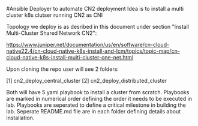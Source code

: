#Ansible Deployer to automate CN2 deployment 
Idea is to install a multi cluster k8s clutser running CN2 as CNI

Topology we deploy is as desribed in this document under section "Install Multi-Cluster Shared Network CN2": 

https://www.juniper.net/documentation/us/en/software/cn-cloud-native22.4/cn-cloud-native-k8s-install-and-lcm/topics/topic-map/cn-cloud-native-k8s-install-multi-cluster-one-net.html

Upon cloning the repo user will see 2 folders: 

[1] cn2_deploy_central_cluster
[2] cn2_deploy_distributed_cluster

Both will have 5 yaml playbook to install a cluster from scratch.
Playbooks are marked in numerical order defining the order it needs to be executed in lab.
Playbooks are seperated to define a critical milestone in building the lab.
Seperate README.md file are in each folder defining details about installation.



